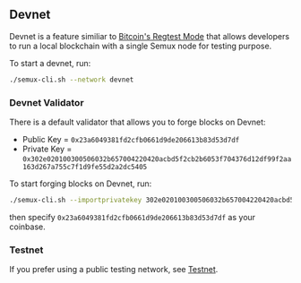 ## Devnet 

Devnet is a feature similiar to [Bitcoin's Regtest Mode](https://bitcoin.org/en/glossary/regression-test-mode) that allows developers to run a local blockchain with a single Semux node for testing purpose.

To start a devnet, run:

```bash 
./semux-cli.sh --network devnet
```

### Devnet Validator

There is a default validator that allows you to forge blocks on Devnet: 

- Public Key = `0x23a6049381fd2cfb0661d9de206613b83d53d7df`
- Private Key = `0x302e020100300506032b657004220420acbd5f2cb2b6053f704376d12df99f2aa163d267a755c7f1d9fe55d2a2dc5405`

To start forging blocks on Devnet, run:
```bash
./semux-cli.sh --importprivatekey 302e020100300506032b657004220420acbd5f2cb2b6053f704376d12df99f2aa163d267a755c7f1d9fe55d2a2dc5405
```
then specify `0x23a6049381fd2cfb0661d9de206613b83d53d7df` as your coinbase.

### Testnet

If you prefer using a public testing network, see [Testnet](./Testnet.md).